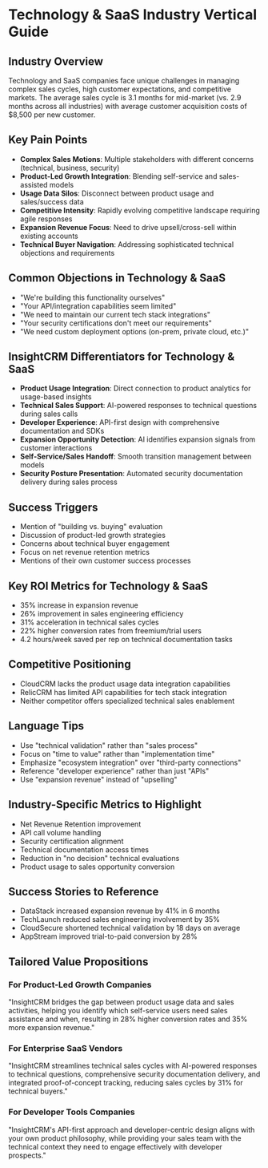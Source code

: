 # Technology & SaaS Industry Vertical Guide

## Industry Overview
Technology and SaaS companies face unique challenges in managing complex sales cycles, high customer expectations, and competitive markets. The average sales cycle is 3.1 months for mid-market (vs. 2.9 months across all industries) with average customer acquisition costs of $8,500 per new customer.

## Key Pain Points
- **Complex Sales Motions**: Multiple stakeholders with different concerns (technical, business, security)
- **Product-Led Growth Integration**: Blending self-service and sales-assisted models
- **Usage Data Silos**: Disconnect between product usage and sales/success data
- **Competitive Intensity**: Rapidly evolving competitive landscape requiring agile responses
- **Expansion Revenue Focus**: Need to drive upsell/cross-sell within existing accounts
- **Technical Buyer Navigation**: Addressing sophisticated technical objections and requirements

## Common Objections in Technology & SaaS
- "We're building this functionality ourselves"
- "Your API/integration capabilities seem limited"
- "We need to maintain our current tech stack integrations"
- "Your security certifications don't meet our requirements"
- "We need custom deployment options (on-prem, private cloud, etc.)"

## InsightCRM Differentiators for Technology & SaaS
- **Product Usage Integration**: Direct connection to product analytics for usage-based insights
- **Technical Sales Support**: AI-powered responses to technical questions during sales calls
- **Developer Experience**: API-first design with comprehensive documentation and SDKs
- **Expansion Opportunity Detection**: AI identifies expansion signals from customer interactions
- **Self-Service/Sales Handoff**: Smooth transition management between models
- **Security Posture Presentation**: Automated security documentation delivery during sales process

## Success Triggers
- Mention of "building vs. buying" evaluation
- Discussion of product-led growth strategies
- Concerns about technical buyer engagement
- Focus on net revenue retention metrics
- Mentions of their own customer success processes

## Key ROI Metrics for Technology & SaaS
- 35% increase in expansion revenue
- 26% improvement in sales engineering efficiency
- 31% acceleration in technical sales cycles
- 22% higher conversion rates from freemium/trial users
- 4.2 hours/week saved per rep on technical documentation tasks

## Competitive Positioning
- CloudCRM lacks the product usage data integration capabilities
- RelicCRM has limited API capabilities for tech stack integration
- Neither competitor offers specialized technical sales enablement

## Language Tips
- Use "technical validation" rather than "sales process"
- Focus on "time to value" rather than "implementation time"
- Emphasize "ecosystem integration" over "third-party connections"
- Reference "developer experience" rather than just "APIs"
- Use "expansion revenue" instead of "upselling"

## Industry-Specific Metrics to Highlight
- Net Revenue Retention improvement
- API call volume handling
- Security certification alignment
- Technical documentation access times
- Reduction in "no decision" technical evaluations
- Product usage to sales opportunity conversion

## Success Stories to Reference
- DataStack increased expansion revenue by 41% in 6 months
- TechLaunch reduced sales engineering involvement by 35%
- CloudSecure shortened technical validation by 18 days on average
- AppStream improved trial-to-paid conversion by 28%

## Tailored Value Propositions

### For Product-Led Growth Companies
"InsightCRM bridges the gap between product usage data and sales activities, helping you identify which self-service users need sales assistance and when, resulting in 28% higher conversion rates and 35% more expansion revenue."

### For Enterprise SaaS Vendors
"InsightCRM streamlines technical sales cycles with AI-powered responses to technical questions, comprehensive security documentation delivery, and integrated proof-of-concept tracking, reducing sales cycles by 31% for technical buyers."

### For Developer Tools Companies
"InsightCRM's API-first approach and developer-centric design aligns with your own product philosophy, while providing your sales team with the technical context they need to engage effectively with developer prospects."
